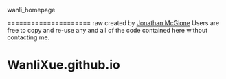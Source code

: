 
 wanli_homepage



=====================
raw created by [Jonathan McGlone](http://jmcglone.com)
Users are free to copy and re-use any and all of the code contained here without contacting me.
# WanliXue.github.io
